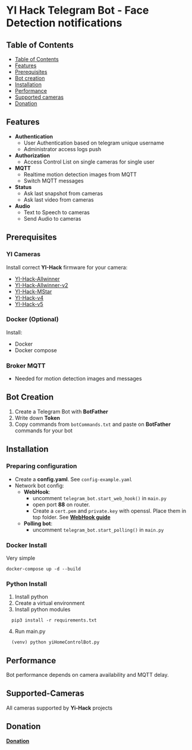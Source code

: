 # YI Hack Telegram Bot - Face Detection notifications

## Table of Contents

- [Table of Contents](#table-of-contents)
- [Features](#features)
- [Prerequisites](#prerequisites)
- [Bot creation](#bot-creation)
- [Installation](#installation)
- [Performance](#performance)
- [Supported cameras](#supported-cameras)
- [Donation](#donation)

## Features

- **Authentication**
    - User Authentication based on telegram unique username
    - Administrator access logs push
- **Authorization**
    - Access Control List on single cameras for single user
- **MQTT**
    - Realtime motion detection images from MQTT
    - Switch MQTT messages
- **Status**
    - Ask last snapshot from cameras
    - Ask last video from cameras
- **Audio**
    - Text to Speech to cameras
    - Send Audio to cameras

## Prerequisites

### YI Cameras

Install correct **YI-Hack** firmware for your camera:

- [YI-Hack-Allwinner](https://github.com/roleoroleo/yi-hack-Allwinner/)
- [YI-Hack-Allwinner-v2](https://github.com/roleoroleo/yi-hack-Allwinner-v2/)
- [YI-Hack-MStar](https://github.com/roleoroleo/yi-hack-MStar/)
- [YI-Hack-v4](https://github.com/TheCrypt0/yi-hack-v4)
- [YI-Hack-v5](https://github.com/alienatedsec/yi-hack-v5)

### Docker (Optional)

Install:

- Docker
- Docker compose

### Broker MQTT

- Needed for motion detection images and messages

## Bot Creation

1. Create a Telegram Bot with **BotFather**
2. Write down **Token**
3. Copy commands from `botCommands.txt` and paste on **BotFather** commands for your bot

## Installation

### Preparing configuration

- Create a **config.yaml**. See `config-example.yaml`
- Network bot config:
    - **WebHook**:
        - uncomment `telegram_bot.start_web_hook()` in `main.py`
        - open port **88** on router.
        - Create a `cert.pem` and `private.key` with openssl. Place them in top folder. See [**WebHook
          guide**](https://github.com/python-telegram-bot/python-telegram-bot/wiki/Webhooks)
    - **Polling bot**:
        - uncomment `telegram_bot.start_polling()` in `main.py`

### Docker Install

Very simple

```shell
docker-compose up -d --build   
```

### Python Install

1. Install python
2. Create a virtual environment
3. Install python modules

```shell
  pip3 install -r requirements.txt
```

4. Run main.py

```shell
  (venv) python yiHomeControlBot.py
```

## Performance

Bot performance depends on camera availability and MQTT delay.

## Supported-Cameras

All cameras supported by **Yi-Hack** projects

## Donation

[**Donation**](paypal.me/LucaGiulianini)
